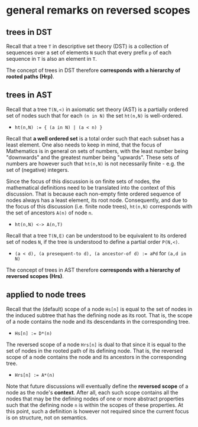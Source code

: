 
<!-- ======================================================================= -->
# general remarks on reversed scopes

<!-- ======================================================================= -->
## trees in DST

Recall that a tree `T` in descriptive set theory (DST) is a collection of
sequences over a set of elements `N` such that every prefix `p` of each
sequence in `T` is also an element in `T`.

The concept of trees in DST therefore
**corresponds with a hierarchy of rooted paths (Hrp)**.

<!-- ======================================================================= -->
## trees in AST

Recall that a tree `T(N,<)` in axiomatic set theory (AST) is a partially
ordered set of nodes such that for each `(n in N)` the set `ht(n,N)` is
well-ordered.

* `ht(n,N) := { (a in N) | (a < n) }`

Recall that **a well ordered set** is a total order such that each subset has
a least element. One also needs to keep in mind, that the focus of Mathematics
is in general on sets of numbers, with the least number being "downwards" and
the greatest number being "upwards". These sets of numbers are however such
that `ht(n,N)` is not necessarily finite - e.g. the set of (negative) integers.

Since the focus of this discussion is on finite sets of nodes, the mathematical
definitions need to be translated into the context of this discussion. That
is because each non-empty finte ordered sequence of nodes always has a least
element, its root node. Consequently, and due to the focus of this discussion
(i.e. finite node trees), `ht(n,N)` corresponds with the set of ancestors `A(n)`
of node `n`.

* `ht(n,N) <-> A(n,T)`

Recall that a tree `T(N,E)` can be understood to be equivalent to its ordered
set of nodes `N`, if the tree is understood to define a partial order `P(N,<)`.

* `(a < d), (a presequent-to d), (a ancestor-of d) := aPd` for `(a,d in N)`

The concept of trees in AST therefore
**corresponds with a hierarchy of reversed scopes (Hrs)**.

<!-- ======================================================================= -->
## applied to node trees

Recall that the (default) scope of a node `Hs[n]` is equal to the set of nodes
in the induced subtree that has the defining node as its root. That is, the
scope of a node contains the node and its descendants in the corresponding tree.

* `Hs[n] := D*(n)`

The reversed scope of a node `Hrs[n]` is dual to that since it is equal to the
set of nodes in the rooted path of its defining node. That is, the reversed
scope of a node contains the node and its ancestors in the corresponding tree.

* `Hrs[n] := A*(n)`

Note that future discussions will eventually define the **reversed scope**
of a node as the node's **context**. After all, each such scope contains all
the nodes that may be the defining nodes of one or more abstract properties
such that the defining node `n` is within the scopes of these properties.
At this point, such a definition is however not required since the current
focus is on structure, not on semantics.
